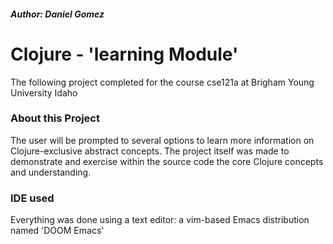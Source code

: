 ##### Author: Daniel Gomez  

# Clojure - 'learning Module'  

The following project completed for the course cse121a at Brigham Young University Idaho

### About this Project  

The user will be prompted to several options to learn more information on Clojure-exclusive abstract concepts. The project itself was made to demonstrate and exercise within the source code the core Clojure concepts and understanding.  


### IDE used  
Everything was done using a text editor: a vim-based Emacs distribution named 'DOOM Emacs'

